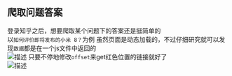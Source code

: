 ## 爬取问题答案
登录知乎之后，想要爬取某个问题下的答案还是挺简单的<br>
以`如何评价即将发布的小米 8？`为例
虽然页面是动态加载的，不过仔细研究就可以发现`数据`都是在一个js文件中返回的<br>
![描述](https://github.com/kunkun1230/Python_crawling/blob/master/%E7%99%BB%E5%BD%95%E7%9F%A5%E4%B9%8E/Screenshots/answers.png)
只要不停地修改`offset`来get红色位置的链接就好了<br>
![描述](https://github.com/kunkun1230/Python_crawling/blob/master/%E7%99%BB%E5%BD%95%E7%9F%A5%E4%B9%8E/Screenshots/answers1.png)
